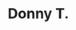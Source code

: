 ---
pid: lle29
title: Donny T.
location_transcription: Love Park
coordinates: "[-75.165719847416, 39.954128871297]"
zipcode: NJ08054
gen_neighborhood: 
neighborhood: 
outside_phl: Mt Laurel Township NJ
age: '12'
age_range: 6-13
instagram: 
image_file_name: lle_29.jpg
proposal_transcription: 
topic: Person,Politics
topic_summary: 0, 0
type: Other No Form
keywords_other: 
credit: Sam
image_labels: 
twitter: 
facebook: 
permalink: "/monuments/lle29/"
layout: item-page
---